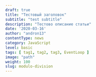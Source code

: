 ```yaml
---
draft: true
title: "Тестовый заголовок"
subtitle: "test subtitle"
description: "Тестово описание статьи"
date: '2020-03-16'
author: "andron13"
contentType: news
category: JavaScript
level: basic
tags: [ tag1, tag2, tag3, EventLoop ]
image: "path"
weight: 100
slug: modulo-division
---
```

